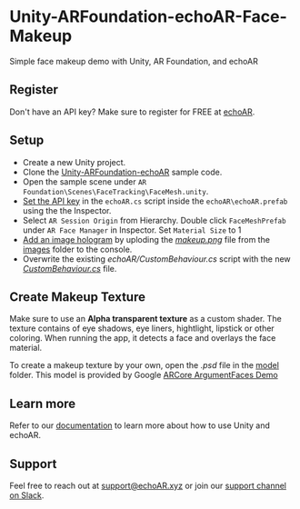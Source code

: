 # Unity-ARFoundation-echoAR-Face-Makeup

Simple face makeup demo with Unity, AR Foundation, and echoAR

## Register

Don't have an API key? Make sure to register for FREE at [echoAR](https://console.echoar.xyz/#/auth/register).

## Setup

- Create a new Unity project.
- Clone the [Unity-ARFoundation-echoAR](https://github.com/echoARxyz/Unity-ARFoundation-echoAR) sample code.
- Open the sample scene under `AR Foundation\Scenes\FaceTracking\FaceMesh.unity`.
- [Set the API key](https://docs.echoar.xyz/unity/using-the-sdk) in the `echoAR.cs` script inside the `echoAR\echoAR.prefab` using the the Inspector.
- Select `AR Session Origin` from Hierarchy. Double click `FaceMeshPrefab` under `AR Face Manager` in Inspector. Set `Material Size` to 1
- [Add an image hologram](https://docs.echoar.xyz/web-console/manage-pages/content-page/how-to-add-content) by uploding the *[makeup.png](https://github.com/VivianVKJ/Unity-ARFoundation-echoAR-demo-Face-Change/tree/main/images/makeup.png)* file from the [images](https://github.com/VivianVKJ/Unity-ARFoundation-echoAR-demo-Face-Change/tree/main/images) folder to the console.
- 
  Overwrite the existing *echoAR/CustomBehaviour.cs* script with the new [*CustomBehaviour.cs*](https://github.com/VivianVKJ/Unity-ARFoundation-echoAR-demo-Face-Change/tree/main/CustomBehaviour.cs) file.

## Create Makeup Texture

Make sure to use an **Alpha transparent texture** as a custom shader. The texture contains of eye shadows, eye liners, hightlight, lipstick or other coloring. When running the app, it detects a face and overlays the face material. 

To create a makeup texture by your own, open the *.psd* file in the [model](https://github.com/VivianVKJ/Unity-ARFoundation-echoAR-demo-Face-Change/tree/main/model) folder. This model is provided by Google [ARCore ArgumentFaces Demo](https://developers.google.com/ar/develop/developer-guides/creating-assets-for-augmented-faces)

## Learn more

Refer to our [documentation](https://docs.echoar.xyz/unity/) to learn more about how to use Unity and echoAR.

## Support

Feel free to reach out at [support@echoAR.xyz](mailto:support@echoAR.xyz) or join our [support channel on Slack](https://join.slack.com/t/echoar/shared_invite/enQtNTg4NjI5NjM3OTc1LWU1M2M2MTNlNTM3NGY1YTUxYmY3ZDNjNTc3YjA5M2QyNGZiOTgzMjVmZWZmZmFjNGJjYTcxZjhhNzk3YjNhNjE).